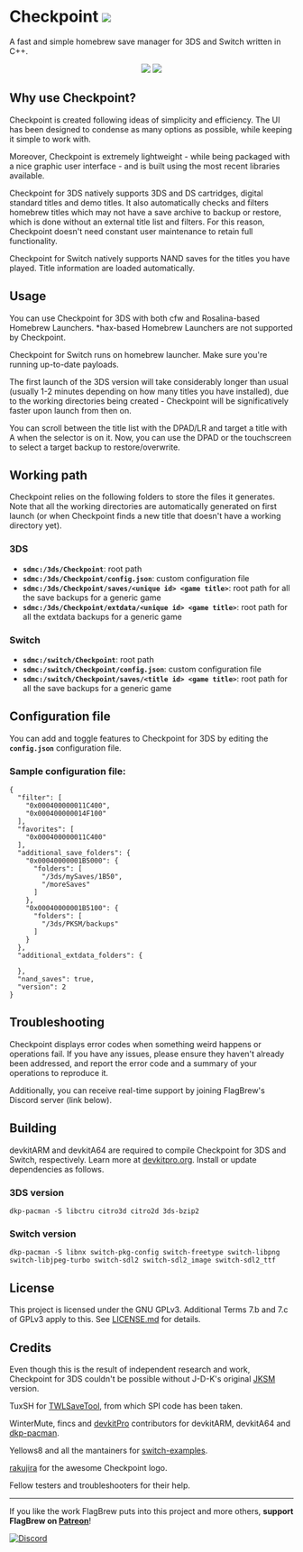 # Checkpoint <a href="https://github.com/FlagBrew/Checkpoint/releases/latest"><img src="https://img.shields.io/github/downloads/FlagBrew/Checkpoint/total.svg"></a>

A fast and simple homebrew save manager for 3DS and Switch written in C++.

<p align="center"><img src="https://i.imgur.com/GmXss73.jpg" />
<img src="https://i.imgur.com/Y4xJiHs.png" /></p>

## Why use Checkpoint?

Checkpoint is created following ideas of simplicity and efficiency. The UI has been designed to condense as many options as possible, while keeping it simple to work with.

Moreover, Checkpoint is extremely lightweight - while being packaged with a nice graphic user interface - and is built using the most recent libraries available.

Checkpoint for 3DS natively supports 3DS and DS cartridges, digital standard titles and demo titles. It also automatically checks and filters homebrew titles which may not have a save archive to backup or restore, which is done without an external title list and filters. For this reason, Checkpoint doesn't need constant user maintenance to retain full functionality.

Checkpoint for Switch natively supports NAND saves for the titles you have played. Title information are loaded automatically.

## Usage

You can use Checkpoint for 3DS with both cfw and Rosalina-based Homebrew Launchers. *hax-based Homebrew Launchers are not supported by Checkpoint. 

Checkpoint for Switch runs on homebrew launcher. Make sure you're running up-to-date payloads.

The first launch of the 3DS version will take considerably longer than usual (usually 1-2 minutes depending on how many titles you have installed), due to the working directories being created - Checkpoint will be significatively faster upon launch from then on.

You can scroll between the title list with the DPAD/LR and target a title with A when the selector is on it. Now, you can use the DPAD or the touchscreen to select a target backup to restore/overwrite.

## Working path

Checkpoint relies on the following folders to store the files it generates. Note that all the working directories are automatically generated on first launch (or when Checkpoint finds a new title that doesn't have a working directory yet).

### 3DS

* **`sdmc:/3ds/Checkpoint`**: root path
* **`sdmc:/3ds/Checkpoint/config.json`**: custom configuration file
* **`sdmc:/3ds/Checkpoint/saves/<unique id> <game title>`**: root path for all the save backups for a generic game
* **`sdmc:/3ds/Checkpoint/extdata/<unique id> <game title>`**: root path for all the extdata backups for a generic game

### Switch

* **`sdmc:/switch/Checkpoint`**: root path
* **`sdmc:/switch/Checkpoint/config.json`**: custom configuration file
* **`sdmc:/switch/Checkpoint/saves/<title id> <game title>`**: root path for all the save backups for a generic game

## Configuration file

You can add and toggle features to Checkpoint for 3DS by editing the **`config.json`** configuration file.

### Sample configuration file:

```
{
  "filter": [
    "0x000400000011C400",
    "0x000400000014F100"
  ],
  "favorites": [
    "0x000400000011C400"
  ],
  "additional_save_folders": {
    "0x00040000001B5000": {
      "folders": [
        "/3ds/mySaves/1B50",
        "/moreSaves"
      ]
    },
    "0x00040000001B5100": {
      "folders": [
        "/3ds/PKSM/backups"
      ]
    }
  },
  "additional_extdata_folders": {

  },
  "nand_saves": true,
  "version": 2
}
```

## Troubleshooting

Checkpoint displays error codes when something weird happens or operations fail. If you have any issues, please ensure they haven't already been addressed, and report the error code and a summary of your operations to reproduce it.

Additionally, you can receive real-time support by joining FlagBrew's Discord server (link below).

## Building

devkitARM and devkitA64 are required to compile Checkpoint for 3DS and Switch, respectively. Learn more at [devkitpro.org](https://devkitpro.org/wiki/Getting_Started). Install or update dependencies as follows.

### 3DS version

`dkp-pacman -S libctru citro3d citro2d 3ds-bzip2`

### Switch version

`dkp-pacman -S libnx switch-pkg-config switch-freetype switch-libpng switch-libjpeg-turbo switch-sdl2 switch-sdl2_image switch-sdl2_ttf`

## License

This project is licensed under the GNU GPLv3. Additional Terms 7.b and 7.c of GPLv3 apply to this. See [LICENSE.md](https://github.com/FlagBrew/Checkpoint/blob/master/LICENSE) for details.

## Credits

Even though this is the result of independent research and work, Checkpoint for 3DS couldn't be possible without J-D-K's original [JKSM](https://github.com/J-D-K/JKSM) version.

TuxSH for [TWLSaveTool](https://github.com/TuxSH/TWLSaveTool), from which SPI code has been taken.

WinterMute, fincs and [devkitPro](https://devkitpro.org/) contributors for devkitARM, devkitA64 and [dkp-pacman](https://github.com/devkitPro/pacman/releases).

Yellows8 and all the mantainers for [switch-examples](https://github.com/switchbrew/switch-examples).

[rakujira](https://twitter.com/rakujira) for the awesome Checkpoint logo.

Fellow testers and troubleshooters for their help.

---

If you like the work FlagBrew puts into this project and more others, **support FlagBrew on [Patreon](https://www.patreon.com/FlagBrew)**!

[![Discord](https://discordapp.com/api/guilds/278222834633801728/widget.png?style=banner3&time-)](https://discord.gg/bGKEyfY)
